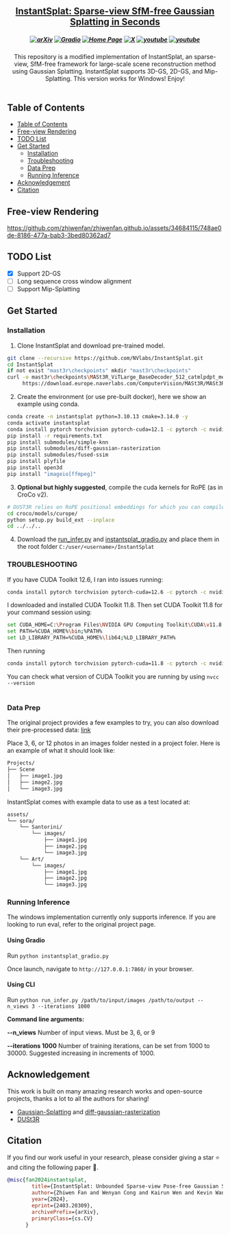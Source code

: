 
<h2 align="center"> <a href="https://arxiv.org/abs/2403.20309">InstantSplat: Sparse-view SfM-free <a href="https://arxiv.org/abs/2403.20309"> Gaussian Splatting in Seconds </a>

<h5 align="center">

[![arXiv](https://img.shields.io/badge/Arxiv-2403.20309-b31b1b.svg?logo=arXiv)](https://arxiv.org/abs/2403.20309) [![Gradio](https://img.shields.io/badge/%F0%9F%A4%97%20Hugging%20Face-Spaces-blue)](https://huggingface.co/spaces/kairunwen/InstantSplat) 
[![Home Page](https://img.shields.io/badge/Project-Website-green.svg)](https://instantsplat.github.io/) [![X](https://img.shields.io/badge/-Twitter@Zhiwen%20Fan%20-black?logo=twitter&logoColor=1D9BF0)](https://x.com/WayneINR/status/1774625288434995219)  [![youtube](https://img.shields.io/badge/Demo_Video-E33122?logo=Youtube)](https://youtu.be/fxf_ypd7eD8) [![youtube](https://img.shields.io/badge/Tutorial_Video-E33122?logo=Youtube)](https://www.youtube.com/watch?v=JdfrG89iPOA&t=347s)
</h5>

<div align="center">
This repository is a modified implementation of InstantSplat, an sparse-view, SfM-free framework for large-scale scene reconstruction method using Gaussian Splatting.
InstantSplat supports 3D-GS, 2D-GS, and Mip-Splatting.
This version works for Windows! Enjoy!
</div>
<br>

## Table of Contents

- [Table of Contents](#table-of-contents)
- [Free-view Rendering](#free-view-rendering)
- [TODO List](#todo-list)
- [Get Started](#get-started)
  - [Installation](#installation)
  - [Troubleshooting](#troubleshooting)
  - [Data Prep](#data-prep)
  - [Running Inference](#running-inference)
- [Acknowledgement](#acknowledgement)
- [Citation](#citation)


## Free-view Rendering
https://github.com/zhiwenfan/zhiwenfan.github.io/assets/34684115/748ae0de-8186-477a-bab3-3bed80362ad7

## TODO List
- [x] Support 2D-GS
- [ ] Long sequence cross window alignment
- [ ] Support Mip-Splatting

## Get Started

### Installation
1. Clone InstantSplat and download pre-trained model.
```bash
git clone --recursive https://github.com/NVlabs/InstantSplat.git
cd InstantSplat
if not exist "mast3r\checkpoints" mkdir "mast3r\checkpoints"
curl -o mast3r\checkpoints\MASt3R_ViTLarge_BaseDecoder_512_catmlpdpt_metric.pth ^
     https://download.europe.naverlabs.com/ComputerVision/MASt3R/MASt3R_ViTLarge_BaseDecoder_512_catmlpdpt_metric.pth
```

2. Create the environment (or use pre-built docker), here we show an example using conda.
```bash
conda create -n instantsplat python=3.10.13 cmake=3.14.0 -y
conda activate instantsplat
conda install pytorch torchvision pytorch-cuda=12.1 -c pytorch -c nvidia  # use the correct version of cuda for your system
pip install -r requirements.txt
pip install submodules/simple-knn
pip install submodules/diff-gaussian-rasterization
pip install submodules/fused-ssim
pip install plyfile
pip install open3d
pip install "imageio[ffmpeg]"
```

3. **Optional but highly suggested**, compile the cuda kernels for RoPE (as in CroCo v2).
```bash
# DUST3R relies on RoPE positional embeddings for which you can compile some cuda kernels for faster runtime.
cd croco/models/curope/
python setup.py build_ext --inplace
cd ../../..
```

4. Download the [run_infer.py](https://github.com/jonstephens85/InstantSplat_Windows/blob/main/run_infer.py) and [instantsplat_gradio.py](https://github.com/jonstephens85/InstantSplat_Windows/blob/main/instantsplat_gradio.py) and place them in the root folder `C:/user/<username>/InstantSplat`

### TROUBLESHOOTING
If you have CUDA Toolkit 12.6, I ran into issues running: 
```bash
conda install pytorch torchvision pytorch-cuda=12.6 -c pytorch -c nvidia
```
I downloaded and installed CUDA Toolkit 11.8. Then set CUDA Toolkit 11.8 for your command session using:
```bash
set CUDA_HOME=C:\Program Files\NVIDIA GPU Computing Toolkit\CUDA\v11.8
set PATH=%CUDA_HOME%\bin;%PATH%
set LD_LIBRARY_PATH=%CUDA_HOME%\lib64;%LD_LIBRARY_PATH%
```
Then running 
```bash
conda install pytorch torchvision pytorch-cuda=11.8 -c pytorch -c nvidia
```
You can check what version of CUDA Toolkit you are running by using `nvcc --version`
<br><br>

### Data Prep
The original project provides a few examples to try, you can also download their pre-processed data: [link](https://drive.google.com/file/d/1Z17tIgufz7-eZ-W0md_jUlxq89CD1e5s/view)

Place 3, 6, or 12 photos in an images folder nested in a project foler. Here is an example of what it should look like:

```bash
Projects/
├── Scene
│   ├── image1.jpg
│   ├── image2.jpg
│   └── image3.jpg 
```

InstantSplat comes with example data to use as a test located at:
```bash
assets/
└── sora/
    └── Santorini/
        └── images/
            ├── image1.jpg
            ├── image2.jpg
            └── image3.jpg
    └── Art/
        └── images/
            ├── image1.jpg
            ├── image2.jpg
            └── image3.jpg
```

### Running Inference
The windows implementation currently only supports inference. If you are looking to run eval, refer to the original project page.

#### Using Gradio
Run `python instantsplat_gradio.py`

Once launch, navigate to `http://127.0.0.1:7860/` in your browser.

#### Using CLI
Run `python run_infer.py /path/to/input/images /path/to/output --n_views 3 --iterations 1000`

**Command line arguments:**

**--n_views**
Number of input views. Must be 3, 6, or 9

**--iterations 1000**
Number of training iterations, can be set from 1000 to 30000. Suggested increasing in increments of 1000.

## Acknowledgement

This work is built on many amazing research works and open-source projects, thanks a lot to all the authors for sharing!

- [Gaussian-Splatting](https://github.com/graphdeco-inria/gaussian-splatting) and [diff-gaussian-rasterization](https://github.com/graphdeco-inria/diff-gaussian-rasterization)
- [DUSt3R](https://github.com/naver/dust3r)

## Citation
If you find our work useful in your research, please consider giving a star :star: and citing the following paper :pencil:.

```bibTeX
@misc{fan2024instantsplat,
        title={InstantSplat: Unbounded Sparse-view Pose-free Gaussian Splatting in 40 Seconds},
        author={Zhiwen Fan and Wenyan Cong and Kairun Wen and Kevin Wang and Jian Zhang and Xinghao Ding and Danfei Xu and Boris Ivanovic and Marco Pavone and Georgios Pavlakos and Zhangyang Wang and Yue Wang},
        year={2024},
        eprint={2403.20309},
        archivePrefix={arXiv},
        primaryClass={cs.CV}
      }
```
